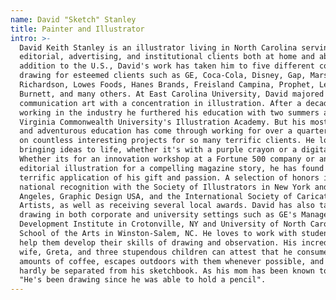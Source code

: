 ```yaml
---
name: David "Sketch" Stanley
title: Painter and Illustrator
intro: >-
  David Keith Stanley is an illustrator living in North Carolina serving
  editorial, advertising, and institutional clients both at home and abroad. In
  addition to the U.S., David's work has taken him to five different countries,
  drawing for esteemed clients such as GE, Coca-Cola, Disney, Gap, Mars, Baldwin
  Richardson, Lowes Foods, Hanes Brands, Freisland Campina, Prophet, Leo
  Burnett, and many others. At East Carolina University, David majored in
  communication art with a concentration in illustration. After a decade or so
  working in the industry he furthered his education with two summers at
  Virginia Commonwealth University's Illustration Academy. But his most relevant
  and adventurous education has come through working for over a quarter century
  on countless interesting projects for so many terrific clients. He loves
  bringing ideas to life, whether it's with a purple crayon or a digital stylus.
  Whether its for an innovation workshop at a Fortune 500 company or an
  editorial illustration for a compelling magazine story, he has found a
  terrific application of his gift and passion. A selection of honors include
  national recognition with the Society of Illustrators in New York and Los
  Angeles, Graphic Design USA, and the International Society of Caricature
  Artists, as well as receiving several local awards. David has also taught
  drawing in both corporate and university settings such as GE's Management
  Development Institute in Crotonville, NY and University of North Carolina
  School of the Arts in Winston-Salem, NC. He loves to work with students to
  help them develop their skills of drawing and observation. His incredible
  wife, Greta, and three stupendous children can attest that he consumes obscene
  amounts of coffee, escapes outdoors with them whenever possible, and can
  hardly be separated from his sketchbook. As his mom has been known to say,
  "He's been drawing since he was able to hold a pencil".
---
```


